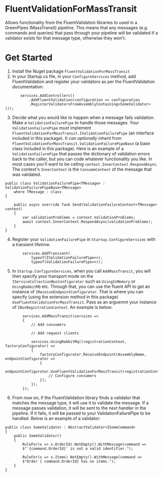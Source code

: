 # FluentValidationForMassTransit
 Allows functionality from the FluentValidation libraries to used in a GreenPipes (MassTransit) pipeline. This means that any messages (e.g. commands and queries) that
 pass through your pipeline will be validated if a validator exists for that message type, otherwise they won't.
 # Get Started
 1. Install the Nuget package `FluentValidationForMassTransit`
 2. In your Startup.cs file, in your `ConfigureServices` method, add FluentValidation and register your validators as per the FluentValidation documentation:
 ```
        services.AddControllers()
            .AddFluentValidation(configuration => configuration
            .RegisterValidatorsFromAssemblyContaining<SomeValidator>());
 ```
 3. Decide what you would like to happen when a message fails validation. Make a `ValidationFailurePipe` to handle those messages. Your `ValidationFailurePipe`
 *must* implement `FluentValidationForMassTransit.IValidationFailurePipe` (an interface included in this package). It *can optionally* inherit from
`FluentValidationForMassTransit.ValidationFailurePipeBase` (a base class included in this package). Here is an example of a `ValidationFailurePipe`
that passes the dictionary of validation errors back to the caller, but you can code whatever functionality you like. In most cases you'll want to be calling
`context.InnerContext.RespondAsync`. The context's `InnerContext` is the `ConsumeContext` of the message that was validated.
```
public class ValidationFailurePipe<TMessage> : ValidationFailurePipeBase<TMessage>
    where TMessage : class
{

    public async override Task Send(ValidationFailureContext<TMessage> context)
    {
        var validationProblems = context.ValidationProblems;
        await context.InnerContext.RespondAsync(validationProblems);
    }
}
```
4. Register your `ValidationFailurePipe` in `Startup.ConfigureServices` with a transient lifetime.
```
        services.AddTransient(
            typeof(IValidationFailurePipe<>),
            typeof(ValidationFailurePipe<>));
```
5. In `Startup.ConfigureServices`, when you call `AddMassTransit`, you will then specify your transport mode on the `IServiceCollectionBusConfigurator`
such as `UsingInMemory` or `UsingRabbitMQ` etc. Through that, you can use the fluent API to get an instance of `IReceiveEndpointConfigurator`.
That is where you can specify (using the extension method in this package) `UseFluentValidationForMassTransit`. Pass as an arguemnt your instance of 
`IBusRegistrationContext`. An example is below:
```
        services.AddMassTransit(services =>
        {
            // Add consumers

            // Add request clients

            services.UsingRabbitMq((registrationContext, factoryConfigurator) =>
            {
                factoryConfigurator.ReceiveEndpoint(AssemblyName, endpointConfigurator =>
                {
                    endpointConfigurator.UseFluentValidationForMassTransit(registrationContext);
                    // Configure consumers
                });
            });
        });
```
6. From now on, if the FluentValidation library finds a validator that matches the message type, it will use it to validate the message. If a message
passes validation, it will be sent to the next handler in the pipeline. If it fails, it will be passed to your ValidationFailurePipe to be handled.
Below is an example of a validator:
```
public class SomeValidator : AbstractValidator<ISomeCommand>
{
    public SomeValidator()
    {
        RuleFor(x => x.OrderId).NotEmpty().WithMessage(command =>
        $"'{command.OrderId}' is not a valid identifier.");

        RuleFor(x => x.Items).NotEmpty().WithMessage(command =>
        $"Order { command.OrderId} has no items.");
    }
}
```
